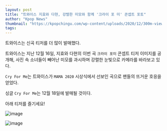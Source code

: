```yaml
---
layout: post
title: "트와이스 지효와 다현, 강렬한 미모와 함께 '크라이 포 미' 콘셉트 포토"
author: "Kpop News"
thumbnail: "https://kpopchingu.com/wp-content/uploads/2020/12/300m-views-4-2-890x512.png"
tags: 
---
```



트와이스는 신곡 티저를 더 많이 발매했다.

트와이스는 지난 12월 16일, 지효와 다현의 이번 곡 `크라이 포미` 콘셉트 티저 이미지를 공개해, 사진 속 소녀들이 빼어난 미모를 과시하며 강렬한 눈빛으로 카메라를 바라보고 있다.

`Cry For Me`는 트와이스가 `MAMA 2020` 시상식에서 선보인 곡으로 팬들의 뜨거운 호응을 얻었다.

싱글 `Cry For Me`는 12월 18일에 발매될 것이다.

아래 티저를 즐기세요!

![image](https://kpopchingu.com/wp-content/uploads/2020/12/16-1.png)

![image](https://kpopchingu.com/wp-content/uploads/2020/12/17-2-1024x725.png)